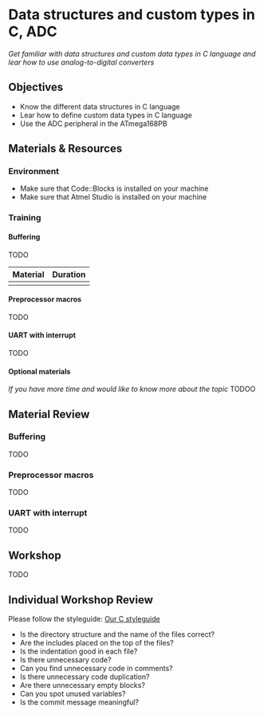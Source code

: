 # Data structures and custom types in C, ADC
*Get familiar with data structures and custom data types in C language and
lear how to use analog-to-digital converters*

## Objectives
- Know the different data structures in C language
- Lear how to define custom data types in C language
- Use the ADC peripheral in the ATmega168PB

## Materials & Resources
### Environment
  - Make sure that Code::Blocks is installed on your machine
  - Make sure that Atmel Studio is installed on your machine

### Training
#### Buffering
TODO

| Material | Duration |
|:---------|-----:|
| []() |  |

#### Preprocessor macros
TODO

#### UART with interrupt
TODO

#### Optional materials
*If you have more time and would like to know more about the topic*
TODOO

## Material Review
### Buffering
TODO
### Preprocessor macros
TODO
### UART with interrupt
TODO

## Workshop
TODO

## Individual Workshop Review
Please follow the styleguide: [Our C styleguide](https://github.com/greenfox-academy/teaching-materials/blob/master/styleguide/c.md)

 - Is the directory structure and the name of the files correct?
 - Are the includes placed on the top of the files?
 - Is the indentation good in each file?
 - Is there unnecessary code?
 - Can you find unnecessary code in comments?
 - Is there unnecessary code duplication?
 - Are there unnecessary empty blocks?
 - Can you spot unused variables?
 - Is the commit message meaningful?
